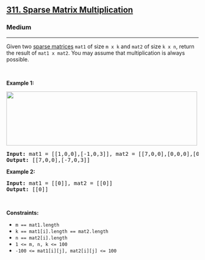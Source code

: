 <h2><a href="https://leetcode.com/problems/sparse-matrix-multiplication/">311. Sparse Matrix Multiplication</a></h2><h3>Medium</h3><hr><div><p>Given two <a href="https://en.wikipedia.org/wiki/Sparse_matrix" target="_blank">sparse matrices</a> <code>mat1</code> of size <code>m x k</code> and <code>mat2</code> of size <code>k x n</code>, return the result of <code>mat1 x mat2</code>. You may assume that multiplication is always possible.</p>

<p>&nbsp;</p>
<p><strong>Example 1:</strong></p>
<img alt="" src="https://assets.leetcode.com/uploads/2021/03/12/mult-grid.jpg" style="width: 500px; height: 142px;" title="">
<pre><strong>Input:</strong> mat1 = [[1,0,0],[-1,0,3]], mat2 = [[7,0,0],[0,0,0],[0,0,1]]
<strong>Output:</strong> [[7,0,0],[-7,0,3]]
</pre>

<p><strong>Example 2:</strong></p>

<pre><strong>Input:</strong> mat1 = [[0]], mat2 = [[0]]
<strong>Output:</strong> [[0]]
</pre>

<p>&nbsp;</p>
<p><strong>Constraints:</strong></p>

<ul>
	<li><code>m == mat1.length</code></li>
	<li><code>k == mat1[i].length == mat2.length</code></li>
	<li><code>n == mat2[i].length</code></li>
	<li><code>1 &lt;= m, n, k &lt;= 100</code></li>
	<li><code>-100 &lt;= mat1[i][j], mat2[i][j] &lt;= 100</code></li>
</ul>
</div>